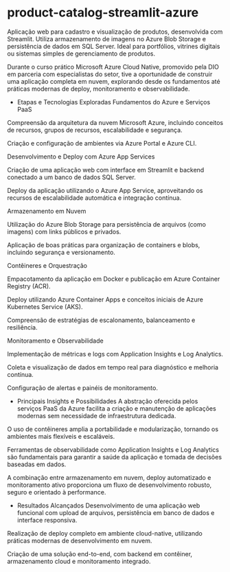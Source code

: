 # product-catalog-streamlit-azure
Aplicação web para cadastro e visualização de produtos, desenvolvida com Streamlit. Utiliza armazenamento de imagens no Azure Blob Storage e persistência de dados em SQL Server. Ideal para portfólios, vitrines digitais ou sistemas simples de gerenciamento de produtos.

Durante o curso prático Microsoft Azure Cloud Native, promovido pela DIO em parceria com especialistas do setor, tive a oportunidade de construir uma aplicação completa em nuvem, explorando desde os fundamentos até práticas modernas de deploy, monitoramento e observabilidade.

- Etapas e Tecnologias Exploradas
Fundamentos do Azure e Serviços PaaS

Compreensão da arquitetura da nuvem Microsoft Azure, incluindo conceitos de recursos, grupos de recursos, escalabilidade e segurança.

Criação e configuração de ambientes via Azure Portal e Azure CLI.

Desenvolvimento e Deploy com Azure App Services

Criação de uma aplicação web com interface em Streamlit e backend conectado a um banco de dados SQL Server.

Deploy da aplicação utilizando o Azure App Service, aproveitando os recursos de escalabilidade automática e integração contínua.

Armazenamento em Nuvem

Utilização do Azure Blob Storage para persistência de arquivos (como imagens) com links públicos e privados.

Aplicação de boas práticas para organização de containers e blobs, incluindo segurança e versionamento.

Contêineres e Orquestração

Empacotamento da aplicação em Docker e publicação em Azure Container Registry (ACR).

Deploy utilizando Azure Container Apps e conceitos iniciais de Azure Kubernetes Service (AKS).

Compreensão de estratégias de escalonamento, balanceamento e resiliência.

Monitoramento e Observabilidade

Implementação de métricas e logs com Application Insights e Log Analytics.

Coleta e visualização de dados em tempo real para diagnóstico e melhoria contínua.

Configuração de alertas e painéis de monitoramento.

- Principais Insights e Possibilidades
A abstração oferecida pelos serviços PaaS da Azure facilita a criação e manutenção de aplicações modernas sem necessidade de infraestrutura dedicada.

O uso de contêineres amplia a portabilidade e modularização, tornando os ambientes mais flexíveis e escaláveis.

Ferramentas de observabilidade como Application Insights e Log Analytics são fundamentais para garantir a saúde da aplicação e tomada de decisões baseadas em dados.

A combinação entre armazenamento em nuvem, deploy automatizado e monitoramento ativo proporciona um fluxo de desenvolvimento robusto, seguro e orientado à performance.

- Resultados Alcançados
Desenvolvimento de uma aplicação web funcional com upload de arquivos, persistência em banco de dados e interface responsiva.

Realização de deploy completo em ambiente cloud-native, utilizando práticas modernas de desenvolvimento em nuvem.

Criação de uma solução end-to-end, com backend em contêiner, armazenamento cloud e monitoramento integrado.
